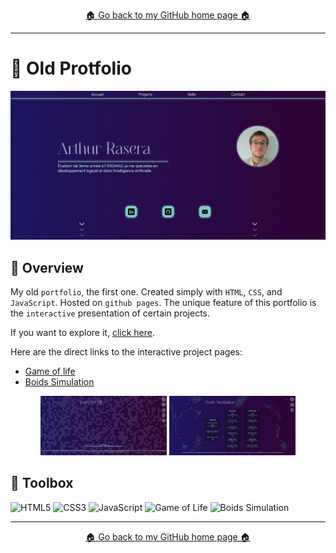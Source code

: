 <p align="center">
  <a href="https://github.com/Raseraa0">
   🏠 Go back to my GitHub home page 🏠 
  </a>
</p>

---

# 📌 Old Protfolio

![Project preview](./preview.png)

## 📝 Overview

My old `portfolio`, the first one. Created simply with `HTML`, `CSS`, and `JavaScript`. Hosted on `github pages`. The unique feature of this portfolio is the `interactive` presentation of certain projects.

If you want to explore it, [click here](https://raseraa0.github.io/portfolio-legacy).

Here are the direct links to the interactive project pages:
- [Game of life](https://raseraa0.github.io/portfolio-legacy/projects/game-of-life/)
- [Boids Simulation](https://raseraa0.github.io/portfolio-legacy/projects/boids-simulation/)

<p align="center">
  <img src="./preview-gol.png" width="40%"/>
  <img src="./preview-bs.png" width="40%"/>
</p>

## 🧰 Toolbox

![HTML5](https://img.shields.io/badge/HTML5-E34F26?style=for-the-badge&logo=html5&logoColor=white)
![CSS3](https://img.shields.io/badge/CSS3-1572B6?style=for-the-badge&logo=css3&logoColor=white)
![JavaScript](https://img.shields.io/badge/JavaScript-F7DF1E?style=for-the-badge&logo=javascript&logoColor=black)
![Game of Life](https://img.shields.io/badge/Game_of_Life-4CAF50?style=for-the-badge&logo=matrix&logoColor=white)
![Boids Simulation](https://img.shields.io/badge/Boids_Simulation-9C27B0?style=for-the-badge&logo=swarm&logoColor=white)

---
<p align="center">
  <a href="https://github.com/Raseraa0">
   🏠 Go back to my GitHub home page 🏠 
  </a>
</p>
